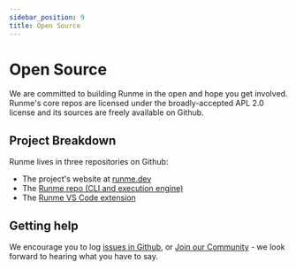 ```yaml
---
sidebar_position: 9
title: Open Source
---
```


# Open Source

We are committed to building Runme in the open and hope you get involved. Runme's core repos are licensed under the broadly-accepted APL 2.0 license and its sources are freely available on Github.

## Project Breakdown

Runme lives in three repositories on Github:

- The project's website at [runme.dev](https://runme.dev)
- The [Runme repo (CLI and execution engine)](https://github.com/stateful/runme)
- The [Runme VS Code extension](https://github.com/stateful/vscode-runme)

## Getting help

We encourage you to log [issues in Github](https://github.com/stateful/runme/issues), or [Join our Community](https://discord.gg/runme) - we look forward to hearing what you have to say.
